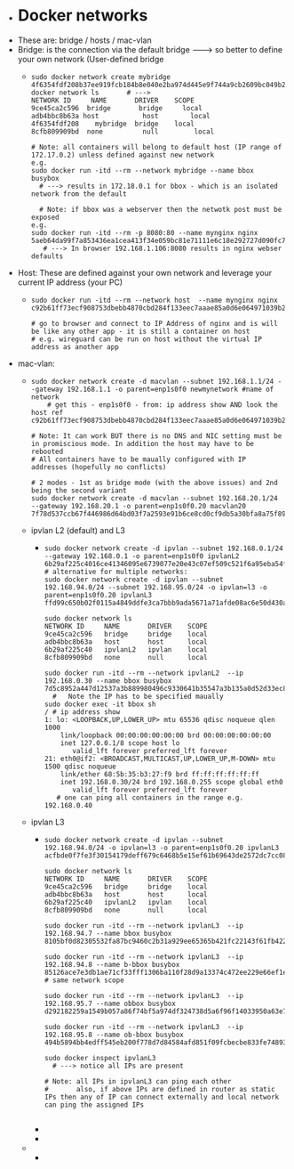 - # Docker networks
- These are: bridge / hosts  / mac-vlan
- Bridge: is the connection via the default bridge ---> so better to define your own network (User-defined bridge
	- ```
	  sudo docker network create mybridge
	  4f6354fdf208b37ee919fcb184b8e040e2ba974d445e9f744a9cb2609bc049b2
	  docker network ls       # --->
	  NETWORK ID     NAME       DRIVER    SCOPE
	  9ce45ca2c596  bridge       bridge     local
	  adb4bbc8b63a host           host        local
	  4f6354fdf208    mybridge  bridge    local
	  8cfb809909bd  none          null         local
	  
	  # Note: all containers will belong to default host (IP range of 172.17.0.2) unless defined against new network
	  e.g. 
	  sudo docker run -itd --rm --network mybridge --name bbox busybox
	  	# ---> results in 172.18.0.1 for bbox - which is an isolated network from the default
	      
	  	# Note: if bbox was a webserver then the netwotk post must be exposed
	  e.g.
	  sudo docker run -itd --rm -p 8080:80 --name mynginx nginx
	  5aeb64da99f7a853436ea1cea413f34e059bc81e71111e6c18e292727d090fc7
	     # ---> In browser 192.168.1.106:8080 results in nginx webser defaults
	  
	  ```
- Host: These are defined against your own network and leverage your current IP address (your PC)
	- ```
	  sudo docker run -itd --rm --network host  --name mynginx nginx
	  c92b61ff73ecf908753dbebb4870cbd284f133eec7aaae85a0d6e064971039b2
	  
	  # go to browser and connect to IP Address of nginx and is will be like any other app - it is still a container on host
	  # e.g. wireguard can be run on host without the virtual IP address as another app
	  ```
- mac-vlan:
	- ```
	  sudo docker network create -d macvlan --subnet 192.168.1.1/24 --gateway 192.168.1.1 -o parent=enp1s0f0 newmynetwork #name of network
	      # get this - enp1s0f0 - from: ip address show AND look the host ref
	  c92b61ff73ecf908753dbebb4870cbd284f133eec7aaae85a0d6e064971039b2
	  
	  # Note: It can work BUT there is no DNS and NIC setting must be in promiscious mode. In addition the host may have to be rebooted
	  # All containers have to be maually configured with IP addresses (hopefully no conflicts)
	  
	  # 2 modes - 1st as bridge mode (with the above issues) and 2nd being the second variant
	  sudo docker network create -d macvlan --subnet 192.168.20.1/24 --gateway 192.168.20.1 -o parent=enp1s0f0.20 macvlan20
	  7f78d537ccb67f446986d64bd03f7a2593e91b6ce8cd0cf9db5a30bfa8a75f89
	  ```
	- ipvlan L2 (default) and L3
		- ```
		  sudo docker network create -d ipvlan --subnet 192.168.0.1/24 --gateway 192.168.0.1 -o parent=enp1s0f0 ipvlanL2       
		  6b29af225c4016ce41346095e6739077e20e43c07ef509c521f6a95eba54f508
		  # alternative for multiple networks:
		  sudo docker network create -d ipvlan --subnet 192.168.94.0/24 --subnet 192.168.95.0/24 -o ipvlan=l3 -o parent=enp1s0f0.20 ipvlanL3 
		  ffd99c650b02f0115a4849ddfe3ca7bbb9ada5671a71afde08ac6e50d430a086
		  
		  sudo docker network ls
		  NETWORK ID     NAME       DRIVER    SCOPE
		  9ce45ca2c596   bridge     bridge    local
		  adb4bbc8b63a   host       host      local
		  6b29af225c40   ipvlanL2   ipvlan    local
		  8cfb809909bd   none       null      local
		  
		  sudo docker run -itd --rm --network ipvlanL2  --ip 192.168.0.30 --name bbox busybox
		  7d5c8952a447d12537a3b889980496c9330641b35547a3b135a0d52d33ec84bf
		    #	Note the IP has to be specified maually
		  sudo docker exec -it bbox sh
		  / # ip address show
		  1: lo: <LOOPBACK,UP,LOWER_UP> mtu 65536 qdisc noqueue qlen 1000
		      link/loopback 00:00:00:00:00:00 brd 00:00:00:00:00:00
		      inet 127.0.0.1/8 scope host lo
		         valid_lft forever preferred_lft forever
		  21: eth0@if2: <BROADCAST,MULTICAST,UP,LOWER_UP,M-DOWN> mtu 1500 qdisc noqueue 
		      link/ether 68:5b:35:b3:27:f9 brd ff:ff:ff:ff:ff:ff
		      inet 192.168.0.30/24 brd 192.168.0.255 scope global eth0
		         valid_lft forever preferred_lft forever
		     # one can ping all containers in the range e.g. 192.168.0.40
		  ```
	- ipvlan L3
		- ```
		  sudo docker network create -d ipvlan --subnet 192.168.94.0/24 -o ipvlan=l3 -o parent=enp1s0f0.20 ipvlanL3
		  acfbde0f7fe3f30154179deff679c6468b5e15ef61b69643de2572dc7cc08539
		  
		  sudo docker network ls
		  NETWORK ID     NAME       DRIVER    SCOPE
		  9ce45ca2c596   bridge     bridge    local
		  adb4bbc8b63a   host       host      local
		  6b29af225c40   ipvlanL2   ipvlan    local
		  8cfb809909bd   none       null      local
		  
		  sudo docker run -itd --rm --network ipvlanL3  --ip 192.168.94.7 --name bbox busybox 
		  8105bf0d82305532fa87bc9460c2b31a929ee65365b421fc22143f61fb4220d3
		  
		  sudo docker run -itd --rm --network ipvlanL3  --ip 192.168.94.8 --name b-bbox busybox 
		  85126ace7e3db1ae71cf33fff1306ba110f28d9a13374c472ee229e66ef1e8c8      # same network scope
		  
		  sudo docker run -itd --rm --network ipvlanL3  --ip 192.168.95.7 --name obbox busybox 
		  d292182259a1549b057a86f74bf5a974df324738d5a6f96f14033950a63e7fe1
		  
		  sudo docker run -itd --rm --network ipvlanL3  --ip 192.168.95.8 --name ob-bbox busybox 
		  494b5894bb4edff545eb200f778d7d84584afd851f09fcbecbe833fe748939d3
		  
		  sudo docker inspect ipvlanL3
		  	# ---> notice all IPs are present
		      
		  # Note: all IPs in ipvlanL3 can ping each other
		  #       also, if above IPs are defined in router as static IPs then any of IP can connect externally and local network can ping the assigned IPs 
		  
		  
		  ```
		-
		-
	-
		-